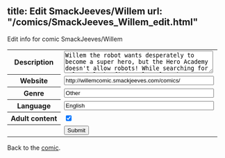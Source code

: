 title: Edit SmackJeeves/Willem
url: "/comics/SmackJeeves_Willem_edit.html"
---
Edit info for comic SmackJeeves/Willem

<form name="comic" action="http://gaepostmail.appspot.com/comic/" method="post">
<table class="comicinfo">
<tr>
<th>Description</th><td><textarea name="description" cols="40" rows="3">Willem the robot wants desperately to become a super hero, but the Hero Academy doesn't allow robots! While searching for a loophole he finds a long lost hero named Moonshadow and makes some new friends in the process.</textarea></td>
</tr>
<tr>
<th>Website</th><td><input type="text" name="url" value="http://willemcomic.smackjeeves.com/comics/" size="40"/></td>
</tr>
<tr>
<th>Genre</th><td><input type="text" name="genre" value="Other" size="40"/></td>
</tr>
<tr>
<th>Language</th><td><input type="text" name="language" value="English" size="40"/></td>
</tr>
<tr>
<th>Adult content</th><td><input type="checkbox" name="adult" value="adult" checked="checked"/></td>
</tr>
<tr>
<th></th><td>
<input type="hidden" name="comic" value="SmackJeeves_Willem" />
<input type="submit" name="submit" value="Submit" />
</td>
</tr>
</table>
</form>

Back to the [comic](SmackJeeves_Willem.html).
